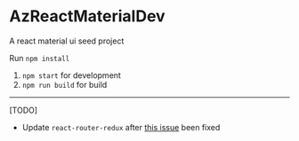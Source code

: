 # AzReactMaterialDev

A react material ui seed project

Run `npm install`

  1. `npm start` for development
  2. `npm run build` for build

---

[TODO]
 - Update ```react-router-redux``` after [this issue](https://github.com/ReactTraining/react-router/issues/5655) been fixed
